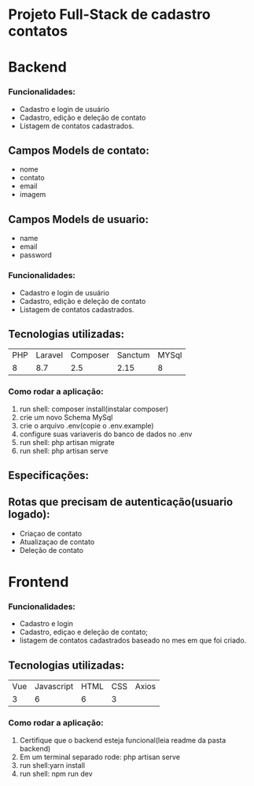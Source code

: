 # Projeto Full-Stack de cadastro contatos

# Backend
### Funcionalidades:
- Cadastro e login de usuário
- Cadastro, edição e deleção de contato
- Listagem de contatos cadastrados.

## Campos Models de contato:
- nome
- contato
- email
- imagem

## Campos Models de usuario:
- name
- email
- password

### Funcionalidades:
- Cadastro e login de usuário
- Cadastro, edição e deleção de contato
- Listagem de contatos cadastrados.

## Tecnologias utilizadas:
<table>
<tr>
 <td>PHP</td>
 <td>Laravel</td>
 <td>Composer</td>
  <td>Sanctum</td>
  <td>MYSql</td>
</tr>
<tr>
<td>8</td>
<td>8.7</td>
<td>2.5</td>
<td>2.15</td>
<td>8</td>
 </tr>
</table>

### Como rodar a aplicação:
1. run shell: composer install(instalar composer)
2. crie um novo Schema MySql
3. crie o arquivo .env(copie o .env.example)
4. configure suas variaveris do banco de dados no .env
5. run shell: php artisan migrate
6. run shell: php artisan serve

## Especificações:

## Rotas que precisam de autenticação(usuario logado):
- Criaçao de contato
- Atualizaçao de contato
- Deleção de contato

# Frontend


### Funcionalidades:
- Cadastro e login
- Cadastro, ediçao e deleção de contato;
- listagem de contatos cadastrados baseado no mes em que foi criado.

## Tecnologias utilizadas:
<table>
<tr>
 <td>Vue </td>
 <td>Javascript</td>
 <td>HTML</td>
  <td>CSS</td>
  <td>Axios</td>

</tr>
<tr>
<td>3</td>
<td>6</td>
<td>6</td>
<td>3</td>

 </tr>
</table>

### Como rodar a aplicação:

1. Certifique que o backend esteja funcional(leia readme da pasta backend)
2. Em um terminal separado rode: php artisan serve
3. run shell:yarn install
4. run shell: npm run dev